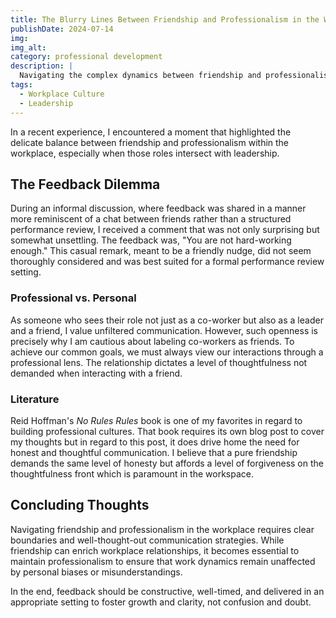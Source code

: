 ```yaml
---
title: The Blurry Lines Between Friendship and Professionalism in the Workplace
publishDate: 2024-07-14
img:
img_alt:
category: professional development
description: |
  Navigating the complex dynamics between friendship and professionalism is a fine line to walk in the workplace.
tags:
  - Workplace Culture
  - Leadership
---
```


In a recent experience, I encountered a moment that highlighted the delicate balance between friendship and professionalism within the workplace, especially when those roles intersect with leadership.

## The Feedback Dilemma

During an informal discussion, where feedback was shared in a manner more reminiscent of a chat between friends rather than a structured performance review, I received a comment that was not only surprising but somewhat unsettling. The feedback was, "You are not hard-working enough." This casual remark, meant to be a friendly nudge, did not seem thoroughly considered and was best suited for a formal performance review setting.

### Professional vs. Personal

As someone who sees their role not just as a co-worker but also as a leader and a friend, I value unfiltered communication. However, such openness is precisely why I am cautious about labeling co-workers as friends. To achieve our common goals, we must always view our interactions through a professional lens. The relationship dictates a level of thoughtfulness not demanded when interacting with a friend.

### Literature

Reid Hoffman's _No Rules Rules_ book is one of my favorites in regard to building professional cultures. That book requires its own blog post to cover my thoughts but in regard to this post, it does drive home the need for honest and thoughtful communication. I believe that a pure friendship demands the same level of honesty but affords a level of forgiveness on the thoughtfulness front which is paramount in the workspace.

## Concluding Thoughts

Navigating friendship and professionalism in the workplace requires clear boundaries and well-thought-out communication strategies. While friendship can enrich workplace relationships, it becomes essential to maintain professionalism to ensure that work dynamics remain unaffected by personal biases or misunderstandings.

In the end, feedback should be constructive, well-timed, and delivered in an appropriate setting to foster growth and clarity, not confusion and doubt.
